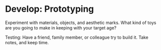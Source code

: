# Develop: Prototyping

Experiment with materials, objects, and aesthetic marks.
What kind of toys are you going to make in keeping with your target age?

Testing: Have a friend, family member, or colleague try to build it. Take notes, and keep time.